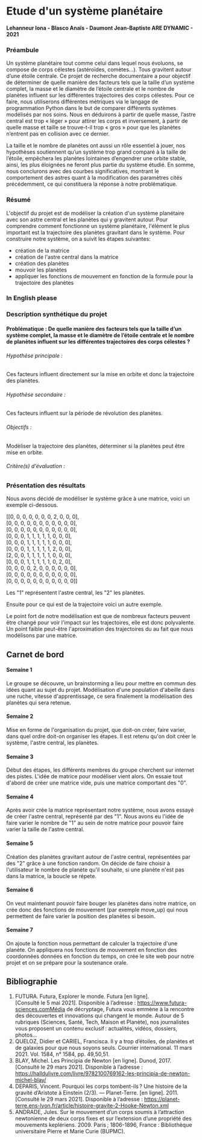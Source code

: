 # Etude d'un système planétaire
**Lehanneur Iona - Blasco Anaïs - Daumont Jean-Baptiste ARE DYNAMIC - 2021**


### Préambule

Un système planétaire tout comme celui dans lequel nous évoluons, se compose de corps célestes (astéroïdes, comètes…). Tous gravitent autour d’une étoile centrale. Ce projet de recherche documentaire a pour objectif de déterminer de quelle manière des facteurs tels que la taille d’un système complet, la masse et le diamètre de l’étoile centrale et le nombre de planètes influent sur les différentes trajectoires des corps célestes. Pour ce faire, nous utiliserons différentes métriques via le langage de programmation Python dans le but de comparer différents systèmes modélisés par nos soins. Nous en déduirons à partir de quelle masse, l’astre central est trop « léger » pour attirer les corps et inversement, à partir de quelle masse et taille se trouve-t-il trop « gros » pour que les planètes n’entrent pas en collision avec ce dernier.

 La taille et le nombre de planètes ont aussi un rôle essentiel à jouer, nos hypothèses soutiennent qu’un système trop grand comparé à la taille de l’étoile, empêchera les planètes lointaines d’engendrer une orbite stable, ainsi, les plus éloignées ne feront plus partie du système étudié. En somme, nous conclurons avec des courbes significatives, montrant le comportement des astres quant à la modification des paramètres cités précédemment, ce qui constituera la réponse à notre problématique.
 
### Résumé

L'objectif du projet est de modéliser la création d'un système planétaire avec son astre central et les planètes qui y gravitent autour. Pour comprendre comment fonctionne un système planétaire, l'élément le plus important est la trajectoire des planètes gravitant dans le système. 
Pour construire notre système, on a suivit les étapes suivantes:
 - création de la matrice
 - création de l'astre central dans la matrice
 - création des planètes
 - mouvoir les planètes 
 - appliquer les fonctions de mouvement en fonction de la formule pour la trajectoire des planètes

### In English please

### Description synthétique du projet

#### Problématique : De quelle manière des facteurs tels que la taille d’un système complet, la masse et le diamètre de l’étoile centrale et le nombre de planètes influent sur les différentes trajectoires des corps célestes ?

###### Hypothèse principale :
Ces facteurs influent directement sur la mise en orbite et donc la trajectoire des planètes.

###### Hypothèse secondaire :
Ces facteurs influent sur la période de révolution des planètes.

###### Objectifs :
Modèliser la trajectoire des planètes, déterminer si la planètes peut être mise en orbite.

###### Critère(s) d'évaluation :

### Présentation des résultats
Nous avons décidé de modéliser le système grâce à une matrice, voici un exemple ci-dessous.

[[0, 0, 0, 0, 0, 0, 0, 2, 0, 0, 0],    
[0, 0, 0, 0, 0, 0, 0, 0, 0, 0, 0],    
[0, 0, 0, 0, 0, 0, 0, 0, 0, 0, 0],    
[0, 0, 0, 1, 1, 1, 1, 1, 0, 0, 0],    
[0, 0, 0, 1, 1, 1, 1, 1, 0, 0, 0],    
[0, 0, 0, 1, 1, 1, 1, 1, 2, 0, 0],    
[2, 0, 0, 1, 1, 1, 1, 1, 0, 0, 0],    
[0, 0, 0, 1, 1, 1, 1, 1, 0, 2, 0],    
[0, 0, 0, 0, 2, 0, 0, 0, 0, 0, 0],    
[0, 0, 0, 0, 0, 0, 0, 0, 0, 0, 0],    
[0, 0, 0, 0, 0, 0, 0, 0, 0, 0, 0]]

Les "1" représentent l'astre central, les "2" les planètes.

Ensuite pour ce qui est de la trajectoire voici un autre exemple.


Le point fort de notre modélisation est que de nombreux facteurs peuvent être changé pour voir l'impact sur les trajectoires, elle est donc polyvalente.
Un point faible peut-être l'aproximation des trajectoires du au fait que nous modélisons par une matrice.

## Carnet de bord

#### Semaine 1    
Le groupe se découvre, un brainstorming a lieu pour mettre en commun des idées quant au sujet du projet. Modélisation d'une population d'abeille dans une ruche, vitesse d'apprentissage, ce sera finalement la modélisation des planètes qui sera retenue.

#### Semaine 2
Mise en forme de l'organisation du projet, que doit-on créer, faire varier, dans quel ordre doit-on organiser les étapes. Il est retenu qu'on doit créer le système, l'astre central, les planètes.

#### Semaine 3
Début des étapes, les différents membres du groupe cherchent sur internet des pistes. L'idée de matrice pour modéliser vient alors. On essaie tout d'abord de créer une matrice vide, puis une matrice comportant des "0".

#### Semaine 4
Après avoir crée la matrice représentant notre système, nous avons essayé de créer l'astre central, représenté par des "1". Nous avons eu l'idée de faire varier le nombre de "1" au sein de notre matrice pour pouvoir faire varier la taille de l'astre central. 

#### Semaine 5
Création des planètes gravitant autour de l'astre central, représentées par des "2" grâce à une fonction random. On décide de faire choisir à l'utilisateur le nombre de planète qu'il souhaite, si une planète n'est pas dans la matrice, la boucle se répete.

#### Semaine 6
On veut maintenant pouvoir faire bouger les planètes dans notre matrice, on crée donc des fonctions de mouvement (par exemple move_up) qui nous permettent de faire varier la position des planètes si besoin.

#### Semaine 7
On ajoute la fonction nous permettant de calculer la trajectoire d'une planète. On appliquera nos fonctions de mouvement en fonction des coordonnées données en fonction du temps, on crée le site web pour notre projet et on se prépare pour la soutenance orale.

## Bibliographie
1. FUTURA. Futura, Explorer le monde. Futura [en ligne]. [Consulté le 5 mai 2021]. Disponible à l’adresse : https://www.futura-sciences.comMédia de décryptage, Futura vous emmène à la rencontre des découvertes et innovations qui changent le monde. Autour de 5 rubriques (Sciences, Santé, Tech, Maison et Planète), nos journalistes vous proposent un contenu exclusif : actualités, vidéos, dossiers, photos...
2. QUELOZ, Didier et CARIEL, Francisca. Il y a trop d’étoiles, de planètes et de galaxies pour que nous soyons seuls. Courrier international. 11 mars 2021. Vol. 1584, n° 1584, pp. 49,50,51. 
3. BLAY, Michel. Les Principia de Newton [en ligne]. Dunod, 2017. [Consulté le 29 mars 2021]. Disponible à l’adresse : https://halldulivre.com/livre/9782100769162-les-principia-de-newton-michel-blay/
4. DEPARIS, Vincent. Pourquoi les corps tombent-ils ? Une histoire de la gravité d’Aristote à Einstein (2/3). — Planet-Terre. [en ligne]. 2011. [Consulté le 29 mars 2021]. Disponible à l’adresse : https://planet-terre.ens-lyon.fr/article/histoire-gravite-2-Hooke-Newton.xml
5. ANDRADE, Jules. Sur le mouvement d’un corps soumis à l’attraction newtonienne de deux corps fixes et sur l’extension d’une propriété des mouvements keplériens. 2009. Paris ; 1806-1896, France : Bibliothèque universitaire Pierre et Marie Curie (BUPMC).







 
 
